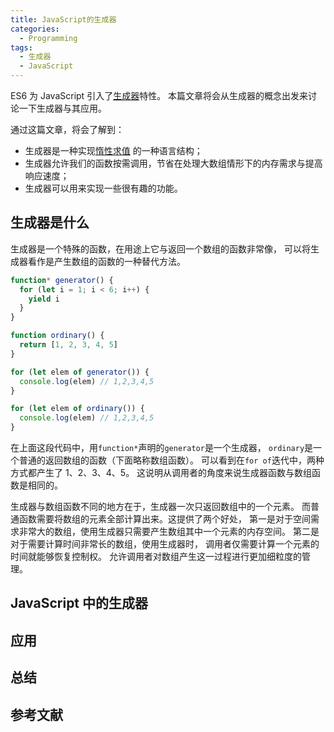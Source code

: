 ```yaml
---
title: JavaScript的生成器
categories:
  - Programming
tags:
  - 生成器
  - JavaScript
---
```


ES6 为 JavaScript 引入了[生成器](https://developer.mozilla.org/en-US/docs/Web/JavaScript/Guide/Iterators_and_Generators)特性。
本篇文章将会从生成器的概念出发来讨论一下生成器与其应用。

通过这篇文章，将会了解到：

- 生成器是一种实现[惰性求值](https://en.wikipedia.org/wiki/Lazy_evaluation)
  的一种语言结构；
- 生成器允许我们的函数按需调用，节省在处理大数组情形下的内存需求与提高响应速度；
- 生成器可以用来实现一些很有趣的功能。

## 生成器是什么

生成器是一个特殊的函数，在用途上它与返回一个数组的函数非常像，
可以将生成器看作是产生数组的函数的一种替代方法。

```javascript
function* generator() {
  for (let i = 1; i < 6; i++) {
    yield i
  }
}

function ordinary() {
  return [1, 2, 3, 4, 5]
}

for (let elem of generator()) {
  console.log(elem) // 1,2,3,4,5
}

for (let elem of ordinary()) {
  console.log(elem) // 1,2,3,4,5
}
```

在上面这段代码中，用`function*`声明的`generator`是一个生成器，
`ordinary`是一个普通的返回数组的函数（下面略称数组函数）。
可以看到在`for of`迭代中，两种方式都产生了 1、2、3、4、5。
这说明从调用者的角度来说生成器函数与数组函数是相同的。

生成器与数组函数不同的地方在于，生成器一次只返回数组中的一个元素。
而普通函数需要将数组的元素全部计算出来。这提供了两个好处，
第一是对于空间需求非常大的数组，使用生成器只需要产生数组其中一个元素的内存空间。
第二是对于需要计算时间非常长的数组，使用生成器时，
调用者仅需要计算一个元素的时间就能够恢复控制权。
允许调用者对数组产生这一过程进行更加细粒度的管理。

## JavaScript 中的生成器

## 应用

## 总结

## 参考文献
